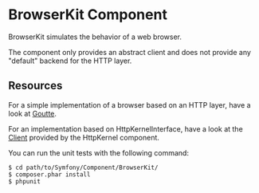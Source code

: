 BrowserKit Component
====================

BrowserKit simulates the behavior of a web browser.

The component only provides an abstract client and does not provide any
"default" backend for the HTTP layer.

Resources
---------

For a simple implementation of a browser based on an HTTP layer, have a look
at [Goutte](https://github.com/fabpot/Goutte).

For an implementation based on HttpKernelInterface, have a look at the
[Client](https://github.com/symfony/symfony/blob/master/src/Symfony/Component/HttpKernel/Client.php)
provided by the HttpKernel component.

You can run the unit tests with the following command:

    $ cd path/to/Symfony/Component/BrowserKit/
    $ composer.phar install
    $ phpunit
